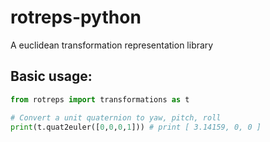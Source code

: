 # rotreps-python
A euclidean transformation representation library

## Basic usage:
```python
from rotreps import transformations as t

# Convert a unit quaternion to yaw, pitch, roll
print(t.quat2euler([0,0,0,1])) # print [ 3.14159, 0, 0 ]
```
